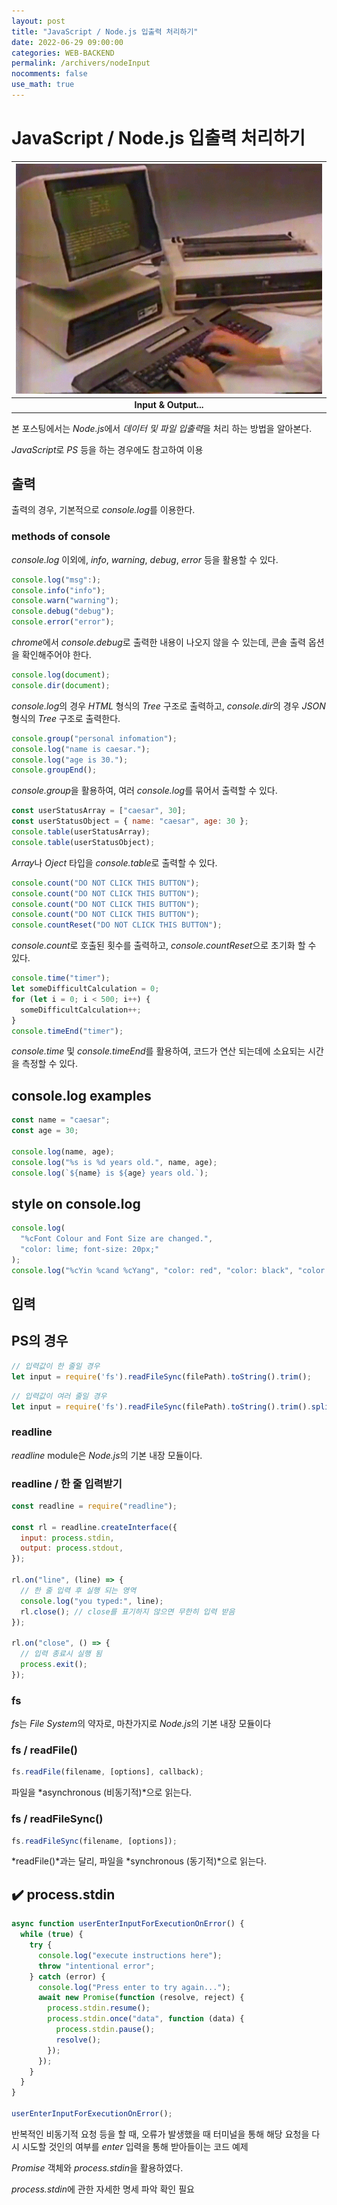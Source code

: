 ```yaml
---
layout: post
title: "JavaScript / Node.js 입출력 처리하기"
date: 2022-06-29 09:00:00
categories: WEB-BACKEND
permalink: /archivers/nodeInput
nocomments: false
use_math: true
---
```


# JavaScript / Node.js 입출력 처리하기

| ![keyboardInput](/assets/posts/2022-06-29-nodeInput/keyboardInput.gif) |
| :--------------------------------------------------------------------: |
|                        <b>Input & Output...</b>                        |

본 포스팅에서는 *Node.js*에서 *데이터 및 파일 입출력*을 처리 하는 방법을 알아본다.

*JavaScript*로 *PS* 등을 하는 경우에도 참고하여 이용

## 출력

출력의 경우, 기본적으로 *console.log*를 이용한다.

### methods of console

_console.log_ 이외에, _info_, _warning_, _debug_, _error_ 등을 활용할 수 있다.

```javascript
console.log("msg":);
console.info("info");
console.warn("warning");
console.debug("debug");
console.error("error");
```

*chrome*에서 *console.debug*로 출력한 내용이 나오지 않을 수 있는데, 콘솔 출력 옵션을 확인해주어야 한다.

```javascript
console.log(document);
console.dir(document);
```

*console.log*의 경우 _HTML_ 형식의 _Tree_ 구조로 출력하고, *console.dir*의 경우 _JSON_ 형식의 _Tree_ 구조로 출력한다.

```javascript
console.group("personal infomation");
console.log("name is caesar.");
console.log("age is 30.");
console.groupEnd();
```

*console.group*을 활용하여, 여러 *console.log*를 묶어서 출력할 수 있다.

```javascript
const userStatusArray = ["caesar", 30];
const userStatusObject = { name: "caesar", age: 30 };
console.table(userStatusArray);
console.table(userStatusObject);
```

*Array*나 _Oject_ 타입을 *console.table*로 출력할 수 있다.

```javascript
console.count("DO NOT CLICK THIS BUTTON");
console.count("DO NOT CLICK THIS BUTTON");
console.count("DO NOT CLICK THIS BUTTON");
console.count("DO NOT CLICK THIS BUTTON");
console.countReset("DO NOT CLICK THIS BUTTON");
```

*console.count*로 호출된 횟수를 출력하고, *console.countReset*으로 초기화 할 수 있다.

```javascript
console.time("timer");
let someDifficultCalculation = 0;
for (let i = 0; i < 500; i++) {
  someDifficultCalculation++;
}
console.timeEnd("timer");
```

_console.time_ 및 *console.timeEnd*를 활용하여, 코드가 연산 되는데에 소요되는 시간을 측정할 수 있다.

## console.log examples

```javascript
const name = "caesar";
const age = 30;

console.log(name, age);
console.log("%s is %d years old.", name, age);
console.log(`${name} is ${age} years old.`);
```

## style on console.log

```javascript
console.log(
  "%cFont Colour and Font Size are changed.",
  "color: lime; font-size: 20px;"
);
console.log("%cYin %cand %cYang", "color: red", "color: black", "color: blue");
```

## 입력

## PS의 경우

```js
// 입력값이 한 줄일 경우
let input = require('fs').readFileSync(filePath).toString().trim();
```

```js
// 입력값이 여러 줄일 경우
let input = require('fs').readFileSync(filePath).toString().trim().split(' ');
```

### readline

_readline_ module은 *Node.js*의 기본 내장 모듈이다.

### readline / 한 줄 입력받기

```javascript
const readline = require("readline");

const rl = readline.createInterface({
  input: process.stdin,
  output: process.stdout,
});

rl.on("line", (line) => {
  // 한 줄 입력 후 실행 되는 영역
  console.log("you typed:", line);
  rl.close(); // close를 표기하지 않으면 무한히 입력 받음
});

rl.on("close", () => {
  // 입력 종료시 실행 됨
  process.exit();
});
```

### fs

*fs*는 *File System*의 약자로, 마찬가지로 *Node.js*의 기본 내장 모듈이다

### fs / readFile()

```javascript
fs.readFile(filename, [options], callback);
```

파일을 *asynchronous (비동기적)*으로 읽는다.

### fs / readFileSync()

```javascript
fs.readFileSync(filename, [options]);
```

*readFile()*과는 달리, 파일을 *synchronous (동기적)*으로 읽는다.

## ✔️ process.stdin

```javascript
async function userEnterInputForExecutionOnError() {
  while (true) {
    try {
      console.log("execute instructions here");
      throw "intentional error";
    } catch (error) {
      console.log("Press enter to try again...");
      await new Promise(function (resolve, reject) {
        process.stdin.resume();
        process.stdin.once("data", function (data) {
          process.stdin.pause();
          resolve();
        });
      });
    }
  }
}

userEnterInputForExecutionOnError();
```

반복적인 비동기적 요청 등을 할 때, 오류가 발생했을 때 터미널을 통해 해당 요청을 다시 시도할 것인의 여부를 _enter_ 입력을 통해 받아들이는 코드 예제

_Promise_ 객체와 *process.stdin*을 활용하였다.

*process.stdin*에 관한 자세한 명세 파악 확인 필요

<!-- ## References -->

<!-- [Array on mozzila.org](https://developer.mozilla.org/ko/docs/Web/JavaScript/Reference/Global_Objects/Array){: target="\_blank"} -->

<!-- ![permasecond](/assets/posts/2020-02-21-cmdcolor/permasecond.png) -->
